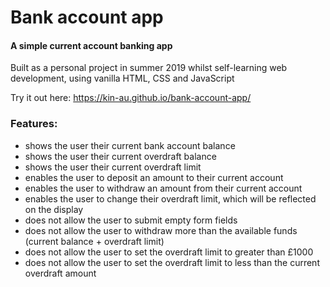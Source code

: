# Bank account app

#### A simple current account banking app

Built as a personal project in summer 2019 whilst self-learning web development, using vanilla HTML, CSS and JavaScript

Try it out here: https://kin-au.github.io/bank-account-app/

### Features:
- shows the user their current bank account balance
- shows the user their current overdraft balance
- shows the user their current overdraft limit
- enables the user to deposit an amount to their current account
- enables the user to withdraw an amount from their current account
- enables the user to change their overdraft limit, which will be reflected on the display
- does not allow the user to submit empty form fields
- does not allow the user to withdraw more than the available funds (current balance + overdraft limit)
- does not allow the user to set the overdraft limit to greater than £1000
- does not allow the user to set the overdraft limit to less than the current overdraft amount
